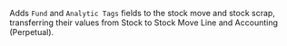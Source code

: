 Adds `Fund` and `Analytic Tags` fields to the stock move and stock scrap,
transferring their values from Stock to Stock Move Line and Accounting (Perpetual).
